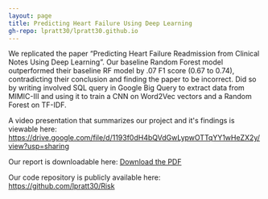 ```yaml
---
layout: page
title: Predicting Heart Failure Using Deep Learning
gh-repo: lpratt30/lpratt30.github.io
---
```


We replicated the paper “Predicting Heart Failure Readmission from Clinical Notes Using Deep Learning”. Our
baseline Random Forest model outperformed their baseline RF model by .07 F1 score (0.67 to 0.74), contradicting
their conclusion and finding the paper to be incorrect. Did so by writing involved SQL query in Google Big Query to
extract data from MIMIC-III and using it to train a CNN on Word2Vec vectors and a Random Forest on TF-IDF.

A video presentation that summarizes our project and it's findings is viewable here: https://drive.google.com/file/d/1193f0dH4bQVdGwLypwOTTqYY1wHeZX2y/view?usp=sharing 

Our report is downloadable here: [Download the PDF](../assets/pdf/final_report.pdf)

Our code repository is publicly available here: [https://github.com/lpratt30/Risk ](https://github.com/lpratt30/PredictingHF) 



